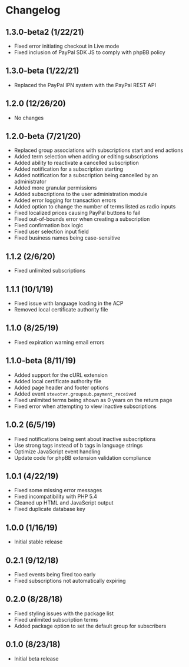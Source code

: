 # Changelog

## 1.3.0-beta2 (1/22/21)

* Fixed error initiating checkout in Live mode
* Fixed inclusion of PayPal SDK JS to comply with phpBB policy

## 1.3.0-beta (1/22/21)

* Replaced the PayPal IPN system with the PayPal REST API

## 1.2.0 (12/26/20)

* No changes

## 1.2.0-beta (7/21/20)

* Replaced group associations with subscriptions start and end actions
* Added term selection when adding or editing subscriptions
* Added ability to reactivate a cancelled subscription
* Added notification for a subscription starting
* Added notification for a subscription being cancelled by an administrator
* Added more granular permissions
* Added subscriptions to the user administration module
* Added error logging for transaction errors
* Added option to change the number of terms listed as radio inputs
* Fixed localized prices causing PayPal buttons to fail
* Fixed out-of-bounds error when creating a subscription
* Fixed confirmation box logic
* Fixed user selection input field
* Fixed business names being case-sensitive

## 1.1.2 (2/6/20)

* Fixed unlimited subscriptions

## 1.1.1 (10/1/19)

* Fixed issue with language loading in the ACP
* Removed local certificate authority file

## 1.1.0 (8/25/19)

* Fixed expiration warning email errors

## 1.1.0-beta (8/11/19)

* Added support for the cURL extension
* Added local certificate authority file
* Added page header and footer options
* Added event `stevotvr.groupsub.payment_received`
* Fixed unlimited terms being shown as 0 years on the return page
* Fixed error when attempting to view inactive subscriptions

## 1.0.2 (6/5/19)

* Fixed notifications being sent about inactive subscriptions
* Use strong tags instead of b tags in language strings
* Optimize JavaScript event handling
* Update code for phpBB extension validation compliance

## 1.0.1 (4/22/19)

* Fixed some missing error messages
* Fixed incompatibility with PHP 5.4
* Cleaned up HTML and JavaScript output
* Fixed duplicate database key

## 1.0.0 (1/16/19)

* Initial stable release

## 0.2.1 (9/12/18)

* Fixed events being fired too early
* Fixed subscriptions not automatically expiring

## 0.2.0 (8/28/18)

* Fixed styling issues with the package list
* Fixed unlimited subscription terms
* Added package option to set the default group for subscribers

## 0.1.0 (8/23/18)

* Initial beta release
